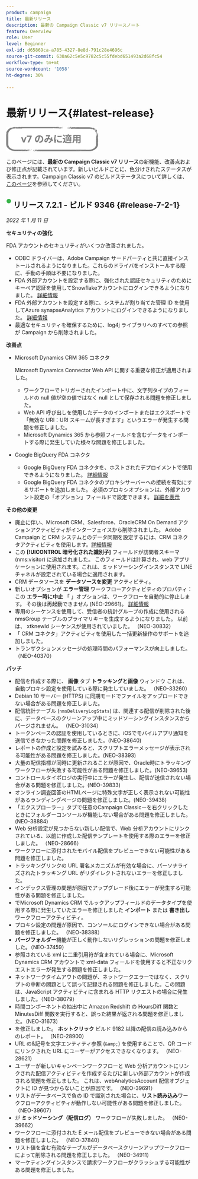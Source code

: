 ```yaml
---
product: campaign
title: 最新リリース
description: 最新の Campaign Classic v7 リリースノート
feature: Overview
role: User
level: Beginner
exl-id: d65869ca-a785-4327-8e8d-791c28e4696c
source-git-commit: 630a62c5e5c9782c5c55fdebd651493a2d68fc54
workflow-type: tm+mt
source-wordcount: '1058'
ht-degree: 30%

---
```


# 最新リリース{#latest-release}

![](../../assets/v7-only.svg)

このページには、**最新の Campaign Classic v7 リリース**&#x200B;の新機能、改善点および修正点が記載されています。新しいビルドごとに、色分けされたステータスが表示されます。Campaign Classic v7 のビルドステータスについて詳しくは、[このページ](rn-overview.md)を参照してください。

## ![](assets/do-not-localize/green_2.png) リリース 7.2.1 - ビルド 9346 {#release-7-2-1}

_2022 年 1 月 11 日_

**セキュリティの強化**

FDA アカウントのセキュリティがいくつか改善されました。

* ODBC ドライバーは、Adobe Campaign サードパーティと共に直接インストールされるようになりました。これらのドライバをインストールする際に、手動の手順は不要になりました。
* FDA 外部アカウントを設定する際に、強化された認証セキュリティのためにキーペア認証を使用してSnowflakeアカウントにログインできるようになりました。 [詳細情報](../../installation/using/configure-fda-snowflake.md)
* FDA 外部アカウントを設定する際に、システムが割り当てた管理 ID を使用してAzure synapseAnalytics アカウントにログインできるようになりました。 [詳細情報](../../installation/using/configure-fda-synapse.md#azure-external)
* 最適なセキュリティを確保するために、log4j ライブラリへのすべての参照が Campaign から削除されました。

**改善点**

* Microsoft Dynamics CRM 365 コネクタ

   Microsoft Dynamics Connector Web API に関する重要な修正が適用されました。

   * ワークフローでトリガーされたインポート中に、文字列タイプのフィールドの null 値が空の値ではなく null として保存される問題を修正しました。
   * Web API 呼び出しを使用したデータのインポートまたはエクスポートで「無効な URI：URI スキームが長すぎます」というエラーが発生する問題を修正しました。
   * Microsoft Dynamics 365 から参照フィールドを含むデータをインポートする際に発生していた様々な問題を修正しました。

* Google BigQuery FDA コネクタ

   * Google BigQuery FDA コネクタを、ホストされたデプロイメントで使用できるようになりました。 [詳細情報](../../installation/using/configure-fda-google-big-query.md)
   * Google BigQuery FDA コネクタのプロキシサーバーへの接続を有効にするサポートを追加しました。 必須のプロキシオプションは、外部アカウント設定の「オプション」フィールドで設定できます。 [詳細を表示](../../installation/using/configure-fda-google-big-query.md#google-external)

**その他の変更**

* 廃止に伴い、Microsoft CRM、Salesforce、OracleCRM On Demand アクションアクティビティがインターフェイスから削除されました。 Adobe Campaign と CRM システムとのデータ同期を設定するには、CRM コネクタアクティビティを使用します。[詳細情報](../../workflow/using/crm-connector.md)
* この **[!UICONTROL 暗号化された識別子]** フィールドが訪問者スキーマ (nms:visitor) に追加されました。 このフィールドは計算され、web アプリケーションに使用されます。これは、ミッドソーシングインスタンスで LINE チャネルが設定されている場合に適用されます。
* CRM データソースを **データソースを変更** アクティビティ。
* 新しいオプションが **エラー管理** ワークフローアクティビティのプロパティ：この **エラー時に中止** 「 」オプションは、ワークフローを自動的に停止します。 その後は再起動できません (NEO-29661)。 [詳細情報](../../workflow/using/advanced-parameters.md#in-case-of-errors)
* 専用のシーケンスを使用して、受信者の統計グループの作成に使用される nmsGroup テーブルのプライマリキーを生成するようになりました。 以前は、 xtknewId シーケンスが使用されていました。 （NEO-30832）
* 「 CRM コネクタ」アクティビティを使用した一括更新操作のサポートを追加しました。
* トランザクションメッセージの処理時間のパフォーマンスが向上しました。 （NEO-40370）

**パッチ**

* 配信を作成する際に、 **画像** タブ **トラッキングと画像** ウィンドウ これは、自動プロキシ設定を使用している際に発生していました。 （NEO-33260）
* Debian 10 サーバー (HTTPS) に同期モードでファイルをアップロードできない場合がある問題を修正しました。
* 配信統計テーブル (`nmsDeliveryLogStats`) は、関連する配信が削除された後に、データベースのクリーンアップ中にミッドソーシングインスタンスからパージされません。 （NEO-31034）
* トークンベースの認証を使用しているときに、iOSでモバイルアプリ通知を送信できなかった問題を修正しました。(NEO-38640)
* レポートの作成と設定を試みると、スクリプトエラーメッセージが表示される可能性がある問題を修正しました。(NEO-38393)
* 大量の配信指標が同時に更新されることが原因で、Oracle時にトラッキングワークフローが失敗する可能性がある問題を修正しました。(NEO-39653)
* コントロールタイポロジの実行中にエラーが発生し、配信が送信されない場合がある問題を修正しました。(NEO-39833)
* オンライン調査回答のHTMLページに特殊文字が正しく表示されない可能性があるランディングページの問題を修正しました。(NEO-39438)
* 「エクスプローラー」タブで任意のCampaign Classicーを右クリックしたときにフォルダーコンソールが機能しない場合がある問題を修正しました。(NEO-38884)
* Web 分析設定が見つからない新しい配信で、Web 分析アカウントにリンクされている、以前に作成した配信テンプレートを使用する際のエラーを修正しました。 （NEO-28666）
* ワークフローに添付されたモバイル配信をプレビューできない可能性がある問題を修正しました。
* トラッキングリンクの URL 署名メカニズムが有効な場合に、パーソナライズされたトラッキング URL がリダイレクトされないエラーを修正しました。
* インデックス管理の問題が原因でアップグレード後にエラーが発生する可能性がある問題を修正しました。
* でMicrosoft Dynamics CRM でルックアップフィールドのデータタイプを使用する際に発生していたエラーを修正しました **インポート** または **書き出し** ワークフローアクティビティ。
* プロキシ設定の問題が原因で、コンソールにログインできない場合がある問題を修正しました。 （NEO-38388）
* **パージフォルダー**&#x200B;機能が正しく動作しないリグレッションの問題を修正しました。（NEO-37459）
* 参照されている xml に二重引用符が含まれている場合に、Microsoft Dynamics CRM アカウントで xml-data フィールドを使用すると不正なリクエストエラーが発生する問題を修正しました。
* ネットワークタイムアウトの問題が、ネットワークエラーではなく、スクリプトの中断の問題として誤って記録される問題を修正しました。この問題は、JavaScript アクティビティに含まれる HTTP リクエストの場合に発生しました。（NEO-38079）
* 時間コンポーネントの抽出中に Amazon Redshift の HoursDiff 関数と MinutesDiff 関数を実行すると、誤った結果が返される問題を修正しました。（NEO-31673）
* を修正しました。 **ホットクリック** ビルド 9182 以降の配信の読み込みからのレポート。 （NEO-28900）
* URL の&amp;記号を文字エンティティ参照 (`&amp;`) を使用することで、QR コードにリンクされた URL にユーザーがアクセスできなくなります。 （NEO-28621）
* ユーザーが新しいキャンペーンワークフローと Web 分析アカウントにリンクされた配信アクティビティを作成するたびに新しい外部アカウントが作成される問題を修正しました。 これは、webAnalyticsAccount 配信オブジェクトに ID が見つからないことが原因です。 （NEO-39691）
* リストがデータベースで負の ID で識別された場合に、**リスト読み込み**&#x200B;ワークフローアクティビティが動作しない可能性がある問題を修正しました。（NEO-39607）
* が **ミッドソーシング（配信ログ）** ワークフローが失敗しました。 （NEO-39662）
* ワークフローに添付された E メール配信をプレビューできない場合がある問題を修正しました。 （NEO-37840）
* リスト値を含む有効なテーブルがデータベースクリーンアップワークフローによって削除される問題を修正しました。 （NEO-34911）
* マーケティングインスタンスで請求ワークフローがクラッシュする可能性がある問題を修正しました。
